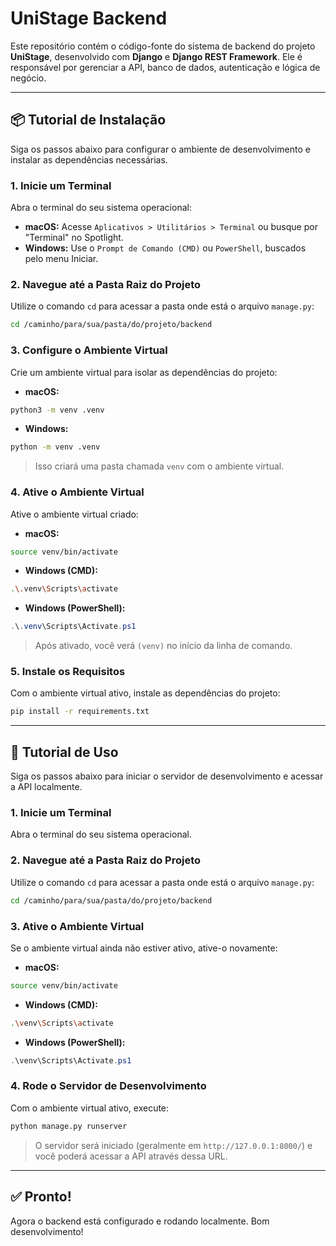 # UniStage Backend

Este repositório contém o código-fonte do sistema de backend do projeto **UniStage**, desenvolvido com **Django** e **Django REST Framework**. Ele é responsável por gerenciar a API, banco de dados, autenticação e lógica de negócio.

---

## 📦 Tutorial de Instalação

Siga os passos abaixo para configurar o ambiente de desenvolvimento e instalar as dependências necessárias.

### 1. Inicie um Terminal

Abra o terminal do seu sistema operacional:

- **macOS:** Acesse `Aplicativos > Utilitários > Terminal` ou busque por "Terminal" no Spotlight.  
- **Windows:** Use o `Prompt de Comando (CMD)` ou `PowerShell`, buscados pelo menu Iniciar.

### 2. Navegue até a Pasta Raiz do Projeto

Utilize o comando `cd` para acessar a pasta onde está o arquivo `manage.py`:

```bash
cd /caminho/para/sua/pasta/do/projeto/backend
```

### 3. Configure o Ambiente Virtual

Crie um ambiente virtual para isolar as dependências do projeto:

- **macOS:**

```bash
python3 -m venv .venv
```

- **Windows:**

```bash
python -m venv .venv
```

> Isso criará uma pasta chamada `venv` com o ambiente virtual.

### 4. Ative o Ambiente Virtual

Ative o ambiente virtual criado:

- **macOS:**

```bash
source venv/bin/activate
```

- **Windows (CMD):**

```bash
.\.venv\Scripts\activate
```

- **Windows (PowerShell):**

```powershell
.\.venv\Scripts\Activate.ps1
```

> Após ativado, você verá `(venv)` no início da linha de comando.

### 5. Instale os Requisitos

Com o ambiente virtual ativo, instale as dependências do projeto:

```bash
pip install -r requirements.txt
```

---

## 🚀 Tutorial de Uso

Siga os passos abaixo para iniciar o servidor de desenvolvimento e acessar a API localmente.

### 1. Inicie um Terminal

Abra o terminal do seu sistema operacional.

### 2. Navegue até a Pasta Raiz do Projeto

Utilize o comando `cd` para acessar a pasta onde está o arquivo `manage.py`:

```bash
cd /caminho/para/sua/pasta/do/projeto/backend
```

### 3. Ative o Ambiente Virtual

Se o ambiente virtual ainda não estiver ativo, ative-o novamente:

- **macOS:**

```bash
source venv/bin/activate
```

- **Windows (CMD):**

```bash
.\venv\Scripts\activate
```

- **Windows (PowerShell):**

```powershell
.\venv\Scripts\Activate.ps1
```

### 4. Rode o Servidor de Desenvolvimento

Com o ambiente virtual ativo, execute:

```bash
python manage.py runserver
```

> O servidor será iniciado (geralmente em `http://127.0.0.1:8000/`) e você poderá acessar a API através dessa URL.

---

## ✅ Pronto!

Agora o backend está configurado e rodando localmente. Bom desenvolvimento!
